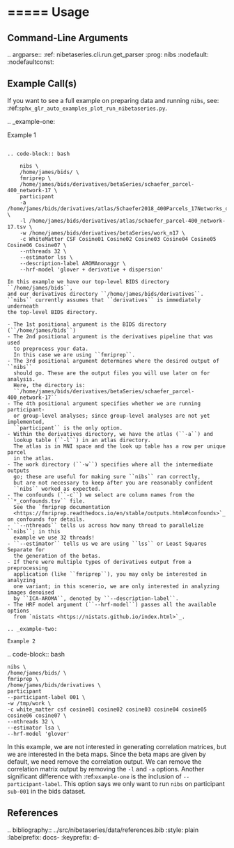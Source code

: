=====
Usage
=====

Command-Line Arguments
----------------------

.. argparse::
   :ref: nibetaseries.cli.run.get_parser
   :prog: nibs
   :nodefault:
   :nodefaultconst:

Example Call(s)
---------------

If you want to see a full example on preparing data and running ``nibs``, see:
:ref:`sphx_glr_auto_examples_plot_run_nibetaseries.py`.

.. _example-one:

Example 1
~~~~~~~~~

.. code-block:: bash

    nibs \
    /home/james/bids/ \
    fmriprep \
    /home/james/bids/derivatives/betaSeries/schaefer_parcel-400_network-17 \
    participant
    -a /home/james/bids/derivatives/atlas/Schaefer2018_400Parcels_17Networks_order_FSLMNI152_2mm.nii.gz \
    -l /home/james/bids/derivatives/atlas/schaefer_parcel-400_network-17.tsv \
    -w /home/james/bids/derivatives/betaSeries/work_n17 \
    -c WhiteMatter CSF Cosine01 Cosine02 Cosine03 Cosine04 Cosine05 Cosine06 Cosine07 \
    --nthreads 32 \
    --estimator lss \
    --description-label AROMAnonaggr \
    --hrf-model 'glover + derivative + dispersion'

In this example we have our top-level BIDS directory ``/home/james/bids``,
and our derivatives directory ``/home/james/bids/derivatives``.
``nibs`` currently assumes that ``derivatives`` is immediately underneath
the top-level BIDS directory.

- The 1st positional argument is the BIDS directory (``/home/james/bids``)
- The 2nd positional argument is the derivatives pipeline that was used
  to preprocess your data.
  In this case we are using ``fmriprep``.
- The 3rd positional argument determines where the desired output of ``nibs``
  should go. These are the output files you will use later on for analysis.
  Here, the directory is:
  ``/home/james/bids/derivatives/betaSeries/schaefer_parcel-400_network-17``
- The 4th positional argument specifies whether we are running participant-
  or group-level analyses; since group-level analyses are not yet implemented,
  ``participant`` is the only option.
- Within the derivatives directory, we have the atlas (``-a``) and
  lookup table (``-l``) in an atlas directory.
  The atlas is in MNI space and the look up table has a row per unique parcel
  in the atlas.
- The work directory (``-w``) specifies where all the intermediate outputs
  go; these are useful for making sure ``nibs`` ran correctly,
  but are not necessary to keep after you are reasonably confident
  ``nibs`` worked as expected.
- The confounds (``-c``) we select are column names from the ``*_confounds.tsv`` file.
  See the `fmriprep documentation
  <https://fmriprep.readthedocs.io/en/stable/outputs.html#confounds>`_ on confounds for details.
- ``--nthreads`` tells us across how many thread to parallelize ``nibs``; in this
  example we use 32 threads!
- ``--estimator`` tells us we are using ``lss`` or Least Squares Separate for
  the generation of the betas.
- If there were multiple types of derivatives output from a preprocessing
  application (like ``fmriprep``), you may only be interested in analyzing
  one variant; in this scenerio, we are only interested in analyzing images denoised
  by ``ICA-AROMA``, denoted by ``--description-label``.
- The HRF model argument (``--hrf-model``) passes all the available options
  from `nistats <https://nistats.github.io/index.html>`_.

.. _example-two:

Example 2
~~~~~~~~~

.. code-block:: bash

    nibs \
    /home/james/bids/ \
    fmriprep \
    /home/james/bids/derivatives \
    participant
    --participant-label 001 \
    -w /tmp/work \
    -c white_matter csf cosine01 cosine02 cosine03 cosine04 cosine05 cosine06 cosine07 \
    --nthreads 32 \
    --estimator lsa \
    --hrf-model 'glover'

In this example, we are not interested in generating correlation matrices, but
we are interested in the beta maps.
Since the beta maps are given by default, we need remove the correlation output.
We can remove the correlation matrix output by removing the ``-l`` and ``-a`` options.
Another significant difference with :ref:`example-one` is the inclusion of ``--participant-label``.
This option says we only want to run ``nibs`` on participant ``sub-001`` in the bids dataset.




References
----------

.. bibliography:: ../src/nibetaseries/data/references.bib
    :style: plain
    :labelprefix: docs-
    :keyprefix: d-
